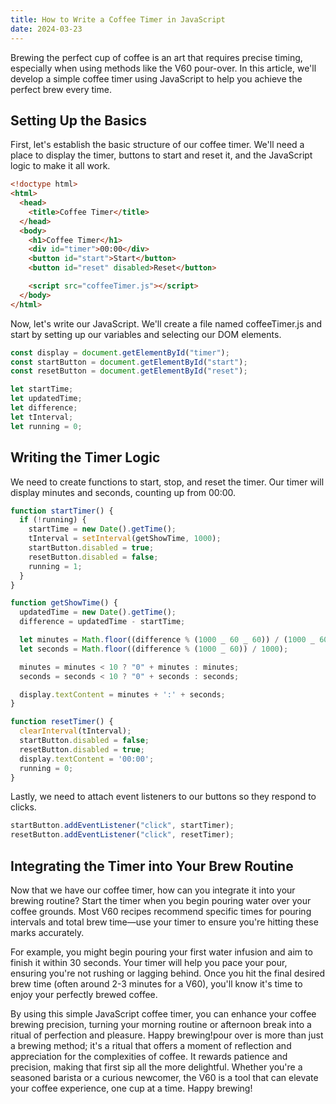 ```yaml
---
title: How to Write a Coffee Timer in JavaScript
date: 2024-03-23
---
```


Brewing the perfect cup of coffee is an art that requires precise timing, especially when using methods like the V60 pour-over. In this article, we'll develop a simple coffee timer using JavaScript to help you achieve the perfect brew every time.

## Setting Up the Basics

First, let's establish the basic structure of our coffee timer. We'll need a place to display the timer, buttons to start and reset it, and the JavaScript logic to make it all work.

```html
<!doctype html>
<html>
  <head>
    <title>Coffee Timer</title>
  </head>
  <body>
    <h1>Coffee Timer</h1>
    <div id="timer">00:00</div>
    <button id="start">Start</button>
    <button id="reset" disabled>Reset</button>

    <script src="coffeeTimer.js"></script>
  </body>
</html>
```

Now, let's write our JavaScript. We'll create a file named coffeeTimer.js and start by setting up our variables and selecting our DOM elements.

```javascript
const display = document.getElementById("timer");
const startButton = document.getElementById("start");
const resetButton = document.getElementById("reset");

let startTime;
let updatedTime;
let difference;
let tInterval;
let running = 0;
```

## Writing the Timer Logic

We need to create functions to start, stop, and reset the timer. Our timer will display minutes and seconds, counting up from 00:00.

```javascript
function startTimer() {
  if (!running) {
    startTime = new Date().getTime();
    tInterval = setInterval(getShowTime, 1000);
    startButton.disabled = true;
    resetButton.disabled = false;
    running = 1;
  }
}

function getShowTime() {
  updatedTime = new Date().getTime();
  difference = updatedTime - startTime;

  let minutes = Math.floor((difference % (1000 _ 60 _ 60)) / (1000 _ 60));
  let seconds = Math.floor((difference % (1000 _ 60)) / 1000);

  minutes = minutes < 10 ? "0" + minutes : minutes;
  seconds = seconds < 10 ? "0" + seconds : seconds;

  display.textContent = minutes + ':' + seconds;
}

function resetTimer() {
  clearInterval(tInterval);
  startButton.disabled = false;
  resetButton.disabled = true;
  display.textContent = '00:00';
  running = 0;
}
```

Lastly, we need to attach event listeners to our buttons so they respond to clicks.

```javascript
startButton.addEventListener("click", startTimer);
resetButton.addEventListener("click", resetTimer);
```

## Integrating the Timer into Your Brew Routine

Now that we have our coffee timer, how can you integrate it into your brewing routine? Start the timer when you begin pouring water over your coffee grounds. Most V60 recipes recommend specific times for pouring intervals and total brew time—use your timer to ensure you're hitting these marks accurately.

For example, you might begin pouring your first water infusion and aim to finish it within 30 seconds. Your timer will help you pace your pour, ensuring you're not rushing or lagging behind. Once you hit the final desired brew time (often around 2-3 minutes for a V60), you'll know it's time to enjoy your perfectly brewed coffee.

By using this simple JavaScript coffee timer, you can enhance your coffee brewing precision, turning your morning routine or afternoon break into a ritual of perfection and pleasure. Happy brewing!pour over is more than just a brewing method; it's a ritual that offers a moment of reflection and appreciation for the complexities of coffee. It rewards patience and precision, making that first sip all the more delightful. Whether you're a seasoned barista or a curious newcomer, the V60 is a tool that can elevate your coffee experience, one cup at a time. Happy brewing!
